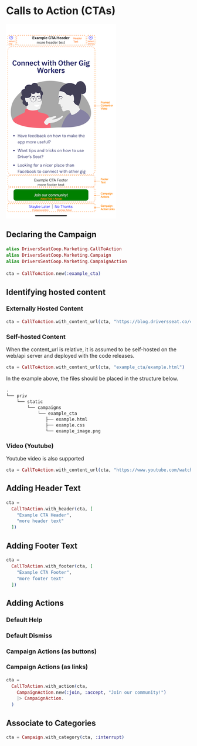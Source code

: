# Calls to Action (CTAs)

![](./images/CTA_components.png)



## Declaring the Campaign

```elixir
alias DriversSeatCoop.Marketing.CallToAction
alias DriversSeatCoop.Marketing.Campaign
alias DriversSeatCoop.Marketing.CampaignAction

cta = CallToAction.new(:example_cta)
```

## Identifying hosted content

### Externally Hosted Content

```elixir
cta = CallToAction.with_content_url(cta, "https://blog.driversseat.co/campaigns/whatsapp-community/intro-whatsapp-community")
```

### Self-hosted Content

When the content_url is relative, it is assumed to be self-hosted on the web/api server and deployed with the code releases.

```elixir
cta = CallToAction.with_content_url(cta, "example_cta/example.html")
```

In the example above, the files should be placed in the structure below.

```text
.
└── priv
    └── static
        └── campaigns
            └── example_cta
               ├── example.html
               ├── example.css
               └── example_image.png
```

### Video (Youtube)

Youtube video is also supported

```elixir
cta = CallToAction.with_content_url(cta, "https://www.youtube.com/watch?v=hsdUR2QXj1s")
```

## Adding Header Text

```elixir
cta =
  CallToAction.with_header(cta, [
    "Example CTA Header",
    "more header text"
  ])
```

## Adding Footer Text

```elixir
cta =
  CallToAction.with_footer(cta, [
    "Example CTA Footer",
    "more footer text"
  ])
```

## Adding Actions

### Default Help
### Default Dismiss
### Campaign Actions (as buttons)
### Campaign Actions (as links)

```elixir
cta =
  CallToAction.with_action(cta,
    CampaignAction.new(:join, :accept, "Join our community!")
    |> CampaignAction.
  )
```

## Associate to Categories


```elixir
cta = Campaign.with_category(cta, :interrupt)  
```
